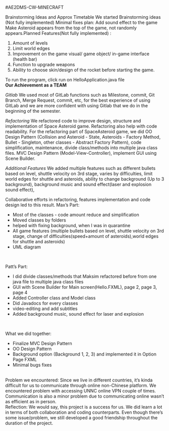 #AE2DMS-CW-MINECRAFT

Brainstorming Ideas and Approx Timetable 
We started Brainstorming ideas (Not fully implemented)
Minimal fixes plan:
Add sound effect to the game
Make Asteroid appears from the top of the game, not randomly appears.Planned Features(Not fully implemented) :
1. Amount of levels 
2. Limit world edges
3. Improvement on the game visual/ game object/ in-game interface (health bar) 
4. Function to upgrade weapons
5. Ability to choose skin/design of the rocket before starting the game.

To run the program, click run on HelloApplication.java file 
<br/>
**Our Achievement as a TEAM**

_Gitlab_
We used most of GitLab functions such as Milestone, commit, Git Branch, Merge Request, commit, etc, for the best experience of using GitLab and we are more confident with using Gitlab that we do in the beginning of the semester. 

_Refactoring_
We refactored code to improve design, structure and implementation of Space Asteroid game. Refactoring also help with code readability. For the refactoring part of SpaceAsteroid game, we did OO Design Pattern (Collision and Asteroid - State, Asteroids - Factory Method, Bullet - Singleton, other classes - Abstract Factory Pattern), code simplification, maintenance, divide class/methods into multiple java class files. MVC Design Pattern (Model-View-Controller), implement GUI using Scene Builder. 

_Additional Features_
We added multiple features such as different bullets based on level, shuttle velocity on 3rd stage, varies by difficulties, limit world edges for shuttle and asteroids, ability to change background (Up to 3 background), background music and sound effect(laser and explosion sound effect),

Collaborative efforts in refactoring, features implementation and code design led to this result. 
Max’s Part:
- Most of the classes - code amount reduce and simplification 
- Moved classes by folders 
- helped with fixing background, when I was in quarantine 
- All game features (multiple bullets based on level, shuttle velocity on 3rd stage, change of difficulties(speed+amount of asteroids),world edges for shuttle and asteroids) 
- UML diagram
<br />


Patt’s Part:
- I did divide classes/methods that Maksim refactored before from one java file to multiple java class files 
- GUI with Scene Builder for Main screen(Hello.FXML), page 2, page 3, page 4 
- Added Controller class and Model class 
- Did Javadocs for every classes 
- video-editing and add subtitles 
- Added background music, sound effect for laser and explosion 
<br />


What we did together:
- Finalize MVC Design Pattern
- OO Design Pattern 
- Background option (Background 1, 2, 3) and implemented it in Option Page FXML 
- Minimal bugs fixes 

<br />
Problem we encountered:
Since we live in different countries, it’s kinda difficult for us to communicate through online non-Chinese platform. We encountered problem with accessing UNNC online VPN couple of times. Communication is also a minor problem due to communicating online wasn’t as efficient as in person. 

<br />
Reflection:
We would say, this project is a success for us. We did learn a lot in terms of both collaboration and coding counterparts. Even though there’s some issue/problem, we still developed a good friendship throughout the duration of the project.
